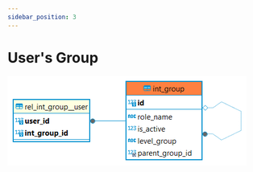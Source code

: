 ```yaml
---
sidebar_position: 3
---
```


# User's Group

![alt text](<../../../../../../../../../../static/img/prismaenterprise - int_group.png>)

